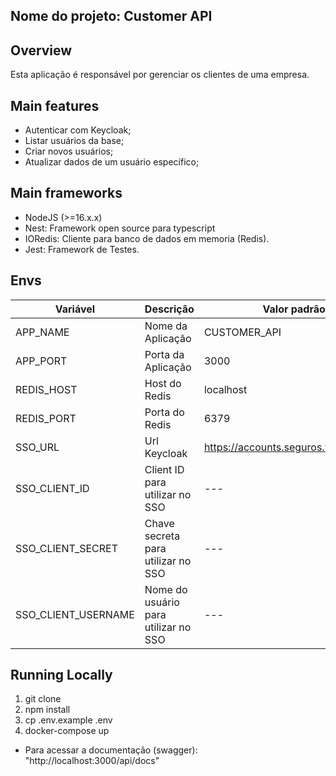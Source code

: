 ## **Nome do projeto: Customer API**

## Overview

Esta aplicação é responsável por gerenciar os clientes de uma empresa.

## Main features

- Autenticar com Keycloak;
- Listar usuários da base;
- Criar novos usuários;
- Atualizar dados de um usuário específico;

## Main frameworks

- NodeJS (>=16.x.x)
- Nest: Framework open source para typescript
- IORedis: Cliente para banco de dados em memoria (Redis).
- Jest: Framework de Testes.

## Envs

| Variável            | Descrição                            | Valor padrão                           |
| ------------------- | ------------------------------------ | -------------------------------------- |
| APP_NAME            | Nome da Aplicação                    | CUSTOMER_API                           |
| APP_PORT            | Porta da Aplicação                   | 3000                                   |
| REDIS_HOST          | Host do Redis                        | localhost                              |
| REDIS_PORT          | Porta do Redis                       | 6379                                   |
| SSO_URL             | Url Keycloak                         | https://accounts.seguros.vitta.com.br/ |
| SSO_CLIENT_ID       | Client ID para utilizar no SSO       | ---                                    |
| SSO_CLIENT_SECRET   | Chave secreta para utilizar no SSO   | ---                                    |
| SSO_CLIENT_USERNAME | Nome do usuário para utilizar no SSO | ---                                    |

## Running Locally

1. git clone
2. npm install
3. cp .env.example .env
4. docker-compose up

- Para acessar a documentação (swagger): "http://localhost:3000/api/docs"
